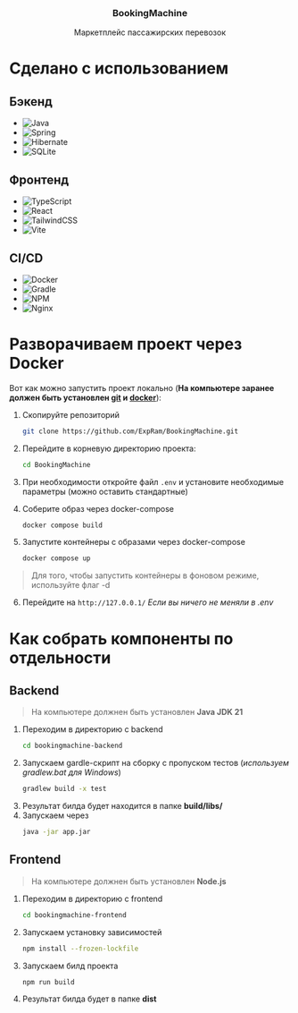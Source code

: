 <br />
<div align="center">
<h3>BookingMachine</h3>
  <p>
    Маркетплейс пассажирских перевозок
  </p>
</div>

# Сделано с использованием

## Бэкенд
* ![Java](https://img.shields.io/badge/java-%23ED8B00.svg?style=for-the-badge&logo=openjdk&logoColor=white)
* ![Spring](https://img.shields.io/badge/spring-%236DB33F.svg?style=for-the-badge&logo=spring&logoColor=white)
* ![Hibernate](https://img.shields.io/badge/Hibernate-59666C?style=for-the-badge&logo=Hibernate&logoColor=white)
* ![SQLite](https://img.shields.io/badge/sqlite-%2307405e.svg?style=for-the-badge&logo=sqlite&logoColor=white)

## Фронтенд
* ![TypeScript](https://img.shields.io/badge/typescript-%23007ACC.svg?style=for-the-badge&logo=typescript&logoColor=white)
* ![React](https://img.shields.io/badge/react-%2320232a.svg?style=for-the-badge&logo=react&logoColor=%2361DAFB)
* ![TailwindCSS](https://img.shields.io/badge/tailwindcss-%2338B2AC.svg?style=for-the-badge&logo=tailwind-css&logoColor=white)
* ![Vite](https://img.shields.io/badge/vite-%23646CFF.svg?style=for-the-badge&logo=vite&logoColor=white)

## CI/CD
* ![Docker](https://img.shields.io/badge/docker-%230db7ed.svg?style=for-the-badge&logo=docker&logoColor=white)
* ![Gradle](https://img.shields.io/badge/Gradle-02303A.svg?style=for-the-badge&logo=Gradle&logoColor=white)
* ![NPM](https://img.shields.io/badge/NPM-%23CB3837.svg?style=for-the-badge&logo=npm&logoColor=white)
* ![Nginx](https://img.shields.io/badge/nginx-%23009639.svg?style=for-the-badge&logo=nginx&logoColor=white)

# Разворачиваем проект через Docker

Вот как можно запустить проект локально (**На компьютере заранее должен быть установлен [git](https://git-scm.com/) и [docker](https://www.docker.com/)**):
1. Скопируйте репозиторий
    ```sh
    git clone https://github.com/ExpRam/BookingMachine.git
    ```

2. Перейдите в корневую директорию проекта:
    ```sh
    cd BookingMachine
    ```

3. При необходимости откройте файл `.env` и установите необходимые параметры (можно оставить стандартные)

4. Соберите образ через docker-compose
    ```sh
    docker compose build
    ```

5. Запустите контейнеры с образами через docker-compose
    ```sh
    docker compose up
    ```

> Для того, чтобы запустить контейнеры в фоновом режиме, используйте флаг -d
    
6. Перейдите на `http://127.0.0.1/` *Если вы ничего не меняли в .env*

# Как собрать компоненты по отдельности

## Backend

> На компьютере должнен быть установлен **Java JDK 21**
1. Переходим в директорию с backend
    ```sh
    cd bookingmachine-backend
    ```
2. Запускаем gardle-скрипт на сборку с пропуском тестов (*используем gradlew.bat для Windows*)
    ```sh
    gradlew build -x test
    ```
3. Результат билда будет находится в папке **build/libs/**
4. Запускаем через
    ```sh
    java -jar app.jar
    ```

## Frontend

> На компьютере должнен быть установлен **Node.js**
1. Переходим в директорию с frontend
    ```sh
    cd bookingmachine-frontend
    ```
2. Запускаем установку зависимостей
    ```sh
    npm install --frozen-lockfile
    ```
3. Запускаем билд проекта
    ```sh
    npm run build
    ```
4. Результат билда будет в папке **dist**
